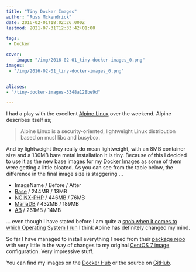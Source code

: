```yaml
---
title: "Tiny Docker Images"
author: "Russ Mckendrick"
date: 2016-02-01T18:02:26.000Z
lastmod: 2021-07-31T12:33:42+01:00

tags:
 - Docker

cover:
    image: "/img/2016-02-01_tiny-docker-images_0.png" 
images:
 - "/img/2016-02-01_tiny-docker-images_0.png"


aliases:
- "/tiny-docker-images-3348a128be9d"

---
```


I had a play with the excellent [Alpine Linux](http://www.alpinelinux.org) over the weekend. Alpine describes itself as;

> Alpine Linux is a security-oriented, lightweight Linux distribution based on musl libc and busybox.

And by lightweight they really do mean lightweight, with an 8MB container size and a 130MB bare metal installation it is tiny. Because of this I decided to use it as the new base images for my [Docker Images](https://hub.docker.com/u/russmckendrick/) as some of them were getting a little bloated. As you can see from the table below, the difference in the final image size is staggering …

- ImageName / Before / After
- [Base](https://hub.docker.com/r/russmckendrick/base/) / 244MB / 13MB
- [NGINX-PHP](https://hub.docker.com/r/russmckendrick/nginx-php/) / 446MB / 76MB
- [MariaDB](https://hub.docker.com/r/russmckendrick/mariadb/) / 432MB / 189MB
- [AB](https://hub.docker.com/r/russmckendrick/ab/) / 261MB / 14MB

… even though I have stated before I am quite a [snob when it comes to which Operating System I run](/2014/08/03/operating-system-snob/) I think Apline has definitely changed my mind.

So far I have managed to install everything I need from their [package repo](https://pkgs.alpinelinux.org/packages) with very little in the way of changes to my original [CentOS 7 image](https://hub.docker.com/_/centos/) configuration. Very impressive stuff.

You can find my images on the [Docker Hub](https://hub.docker.com/u/russmckendrick/) or the source on [GitHub](https://github.com/russmckendrick/docker).

